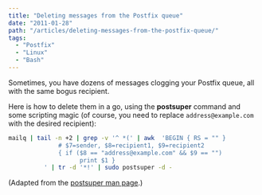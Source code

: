 ```yaml
---
title: "Deleting messages from the Postfix queue"
date: "2011-01-28"
path: "/articles/deleting-messages-from-the-postfix-queue/"
tags:
  - "Postfix"
  - "Linux"
  - "Bash"
---
```


Sometimes, you have dozens of messages clogging your Postfix queue, all with the same bogus recipient.

Here is how to delete them in a go, using the **postsuper** command and some scripting magic (of course, you need to replace `address@example.com` with the desired recipient):

```bash
mailq | tail -n +2 | grep -v '^ *(' | awk  'BEGIN { RS = "" }
              # $7=sender, $8=recipient1, $9=recipient2
              { if ($8 == "address@example.com" && $9 == "")
                    print $1 }
          ' | tr -d '*!' | sudo postsuper -d -
```

(Adapted from the <a href="http://www.postfix.org/postsuper.1.html">postsuper man page</a>.)
